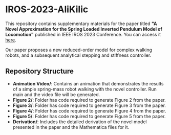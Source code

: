 # IROS-2023-AliKilic

This repository contains supplementary materials for the paper titled **"A Novel Approximation for the Spring Loaded Inverted Pendulum Model of Locomotion"** published in IEEE IROS 2023 Conference. You can access it [here](https://ieeexplore.ieee.org/abstract/document/10341418).

Our paper proposes a new reduced-order model for complex walking robots, and a subsequent analytical stepping and stiffness controller. 

## Repository Structure

- **Animation Video/**: Contains an animation that demonstrates the results of a simple spring-mass robot walking with the novel controller. Run main and the video file will be generated.
- **Figure 2/**: Folder has code required to generate Figure 2 from the paper.
- **Figure 3/**: Folder has code required to generate Figure 3 from the paper.
- **Figure 4/**: Folder has code required to generate Figure 4 from the paper.
- **Figure 5/**: Folder has code required to generate Figure 5 from the paper.
- **Derivation/**: Includes the detailed derivation of the novel model presented in the paper and the Mathematica files for it.
